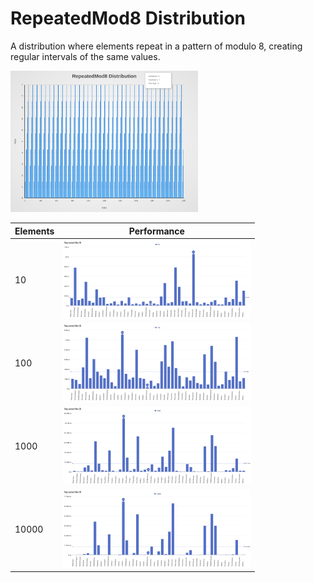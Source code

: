 # RepeatedMod8 Distribution

A distribution where elements repeat in a pattern of modulo 8, creating regular intervals of the same values.

[<img src="../../images/distribution/RepeatedMod8.svg" width="300" alt="RepeatedMod8 Distribution">](../../images/distribution/RepeatedMod8.svg)

| Elements | Performance                                                                                                                                                                      |
| -------- | -------------------------------------------------------------------------------------------------------------------------------------------------------------------------------- |
| 10       | [<img src="../../images/perf/distribution/RepeatedMod8_cat_a_series_s_10$_bars.svg" width="300">](../../images/perf/distribution/RepeatedMod8_cat_a_series_s_10$_bars.svg)       |
| 100      | [<img src="../../images/perf/distribution/RepeatedMod8_cat_a_series_s_100$_bars.svg" width="300">](../../images/perf/distribution/RepeatedMod8_cat_a_series_s_100$_bars.svg)     |
| 1000     | [<img src="../../images/perf/distribution/RepeatedMod8_cat_a_series_s_1000$_bars.svg" width="300">](../../images/perf/distribution/RepeatedMod8_cat_a_series_s_1000$_bars.svg)   |
| 10000    | [<img src="../../images/perf/distribution/RepeatedMod8_cat_a_series_s_10000$_bars.svg" width="300">](../../images/perf/distribution/RepeatedMod8_cat_a_series_s_10000$_bars.svg) |
